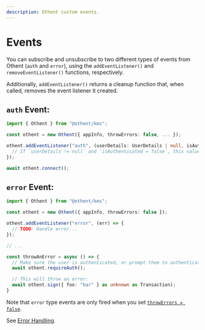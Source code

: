 ```yaml
---
description: Othent custom events.
---
```


# Events

You can subscribe and unsubscribe to two different types of events from Othent (`auth` and `error`), using the
`addEventListener()` and `removeEventListener()` functions, respectively.

Additionally, `addEventListener()` returns a cleanup function that, when called, removes the event listener it created.

## `auth` Event:

```ts
import { Othent } from "@othent/kms";

const othent = new Othent({ appInfo, throwErrors: false, ... });

othent.addEventListener("auth", (userDetails: UserDetails | null, isAuthenticated: boolean) => {
  // If `userDetails != null` and `isAuthenticated = false`, this value comes from the cache.
});

await othent.connect();
```

## `error` Event:

```ts
import { Othent } from "@othent/kms";

const othent = new Othent({ appInfo, throwErrors: false });

othent.addEventListener("error", (err) => {
  // TODO: Handle error...
});

// ...

const throwAnError = async () => {
  // Make sure the user is authenticated, or prompt them to authenticate:
  await othent.requireAuth();

  // This will throw an error:
  await othent.sign({ foo: "bar" } as unknown as Transaction);
}
```

Note that `error` type events are only fired when you set [`throwErrors = false`](./constructor.md).

See [Error Handling](#error-handling).